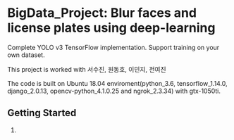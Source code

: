 # BigData_Project: Blur faces and license plates using deep-learning
Complete YOLO v3 TensorFlow implementation. Support training on your own dataset.

This project is worked with 서수진, 원동호, 이민지, 전여진

The code is built on Ubuntu 18.04 enviroment(python_3.6, tensorflow_1.14.0, django_2.0.13,
opencv-python_4.1.0.25 and ngrok_2.3.34) with gtx-1050ti.

## Getting Started
1. 
